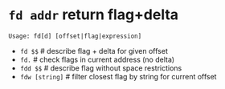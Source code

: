 <!-- TITLE: fd -->

#  **`fd addr`** return flag+delta


```text
Usage: fd[d] [offset|flag|expression]
```

- `fd $$`         # describe flag + delta for given offset
- `fd.`           # check flags in current address (no delta)
- `fdd $$`        # describe flag without space restrictions
- `fdw [string]`  # filter closest flag by string for current offset

<p hidden>fd fdd fdw fd.</p>